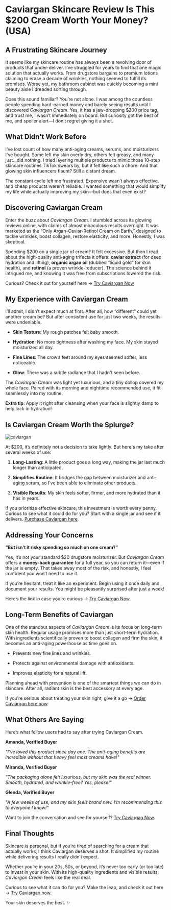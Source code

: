 # Caviargan Skincare Review Is This $200 Cream Worth Your Money? (USA)

A Frustrating Skincare Journey
------------------------------

It seems like my skincare routine has always been a revolving door of products that under-deliver. I’ve struggled for years to find that one magic solution that actually works. From drugstore bargains to premium lotions claiming to erase a decade of wrinkles, nothing seemed to fulfill its promises. Worse yet, my bathroom cabinet was quickly becoming a mini beauty aisle I dreaded sorting through.

Does this sound familiar? You’re not alone. I was among the countless people spending hard-earned money and barely seeing results until I discovered _Caviargan Cream_. Yes, it has a jaw-dropping $200 price tag, and trust me, I wasn’t immediately on board. But curiosity got the best of me, and spoiler alert—I don’t regret giving it a shot.

What Didn't Work Before
-----------------------

I’ve lost count of how many anti-aging creams, serums, and moisturizers I've bought. Some left my skin overly dry, others felt greasy, and many just...did nothing. I tried layering multiple products to mimic those 10-step skincare routines TikTok swears by, but it felt like such a chore. And that glowing skin influencers flaunt? Still a distant dream.

The constant cycle left me frustrated. Expensive wasn’t always effective, and cheap products weren’t reliable. I wanted something that would simplify my life while actually improving my skin—but does that even exist?

Discovering Caviargan Cream
---------------------------

Enter the buzz about _Caviargan Cream_. I stumbled across its glowing reviews online, with claims of almost miraculous results overnight. It was marketed as the “Only Argan-Caviar-Retinol Cream on Earth,” designed to tackle wrinkles, boost collagen, restore elasticity, and more. Honestly, I was skeptical.

Spending $200 on a single jar of cream? It felt excessive. But then I read about the high-quality anti-aging trifecta it offers: **caviar extract** (for deep hydration and lifting), **organic argan oil** (dubbed “liquid gold” for skin health), and **retinol** (a proven wrinkle-reducer). The science behind it intrigued me, and knowing it was free from subscriptions lowered the risk.

Curious? Check it out for yourself here → [Try Caviargan Now](https://cutt.ly/yrowvr7T)

My Experience with Caviargan Cream
----------------------------------

I’ll admit, I didn’t expect much at first. After all, how “different” could yet another cream be? But after consistent use for just two weeks, the results were undeniable.

*   **Skin Texture**: My rough patches felt baby smooth.
    
*   **Hydration**: No more tightness after washing my face. My skin stayed moisturized all day.
    
*   **Fine Lines**: The crow’s feet around my eyes seemed softer, less noticeable.
    
*   **Glow**: There was a subtle radiance that I hadn't seen before.
    

The _Caviargan Cream_ was light yet luxurious, and a tiny dollop covered my whole face. Paired with its morning and nighttime recommended use, it fit seamlessly into my routine.

**Extra tip**: Apply it right after cleansing when your face is slightly damp to help lock in hydration!

Is Caviargan Cream Worth the Splurge?
-------------------------------------

![caviargan](https://caviargan.com/caviss/images/product-img.png)

At $200, it’s definitely not a decision to take lightly. But here's my take after several weeks of use:

1.  **Long-Lasting**: A little product goes a long way, making the jar last much longer than anticipated.
    
2.  **Simplifies Routine**: It bridges the gap between moisturizer and anti-aging serum, so I’ve been able to eliminate other products.
    
3.  **Visible Results**: My skin feels softer, firmer, and more hydrated than it has in years.
    

If you prioritize effective skincare, this investment is worth every penny. Curious to see what it could do for you? Start with a single jar and see if it delivers. [Purchase Caviargan here](https://cutt.ly/yrowvr7T).

Addressing Your Concerns
------------------------

**“But isn’t it risky spending so much on one cream?”**

Yes, it’s not your standard $20 drugstore moisturizer. But _Caviargan Cream_ offers a **money-back guarantee** for a full year, so you can return it—even if the jar is empty. That takes away most of the risk, and honestly, I feel confident you won’t need to use it.

If you’re hesitant, treat it like an experiment. Begin using it once daily and document your results. You might be pleasantly surprised after just a week!

Here’s the link in case you’re curious → [Try Caviargan Now](https://cutt.ly/yrowvr7T).

Long-Term Benefits of Caviargan
-------------------------------

One of the standout aspects of _Caviargan Cream_ is its focus on long-term skin health. Regular usage promises more than just short-term hydration. With ingredients scientifically proven to boost collagen and firm the skin, it becomes an anti-aging powerhouse as time goes on.

*   Prevents new fine lines and wrinkles.
    
*   Protects against environmental damage with antioxidants.
    
*   Improves elasticity for a natural lift.
    

Planning ahead with prevention is one of the smartest things we can do in skincare. After all, radiant skin is the best accessory at every age.

If you’re serious about treating your skin right, give it a go → [Order Caviargan here now](https://cutt.ly/yrowvr7T).

What Others Are Saying
----------------------

Here’s what fellow users had to say after trying Caviargan Cream.

**Amanda, Verified Buyer**

_"I’ve loved this product since day one. The anti-aging benefits are incredible without that heavy feel most creams have!"_

**Miranda, Verified Buyer**

_"The packaging alone felt luxurious, but my skin was the real winner. Smooth, hydrated, and wrinkle-free? Yes, please!"_

**Glenda, Verified Buyer**

_"A few weeks of use, and my skin feels brand new. I’m recommending this to everyone I know!"_

Want to join the conversation and see for yourself? [Try Caviargan Now](https://cutt.ly/yrowvr7T).

Final Thoughts
--------------

Skincare is personal, but if you’re tired of searching for a cream that actually works, I think Caviargan deserves a shot. It simplified my routine while delivering results I really didn’t expect.

Whether you’re in your 20s, 50s, or beyond, it’s never too early (or too late) to invest in your skin. With its high-quality ingredients and visible results, _Caviargan Cream_ feels like the real deal.

Curious to see what it can do for you? Make the leap, and check it out here → [Try Caviargan now](https://cutt.ly/yrowvr7T).

Your skin deserves the best. ✨
